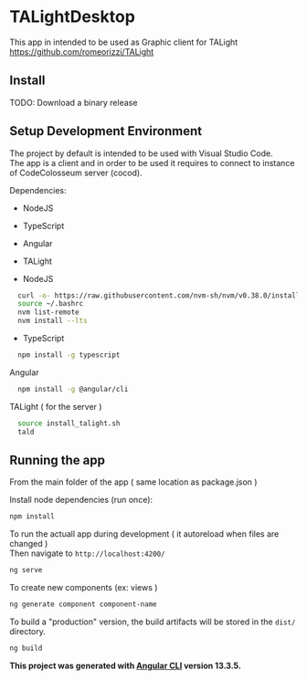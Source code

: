 # TALightDesktop

This app in intended to be used as Graphic client for TALight      
https://github.com/romeorizzi/TALight



## Install

TODO: Download a binary release

## Setup Development Environment 
The project by default is intended to be used with Visual Studio Code.      
The app is a client and in order to be used it requires to connect to instance of CodeColosseum server (cocod).

Dependencies:    
- NodeJS
- TypeScript
- Angular
- TALight 

- NodeJS
```bash
  curl -o- https://raw.githubusercontent.com/nvm-sh/nvm/v0.38.0/install.sh | bash
  source ~/.bashrc
  nvm list-remote
  nvm install --lts
```
  
- TypeScript
```bash
  npm install -g typescript
```

Angular
```bash
  npm install -g @angular/cli
```

TALight ( for the server ) 
```bash
  source install_talight.sh
  tald
```


## Running the app

From the main folder of the app ( same location as package.json )     

Install node dependencies (run once):     
```bash
npm install
```

To run the actuall app during development ( it autoreload when files are changed )     
Then navigate to `http://localhost:4200/`
```bash
ng serve
```

To create new components (ex: views ) 
```bash
ng generate component component-name
```

To build a "production" version, the build artifacts will be stored in the `dist/` directory.
```bash
ng build
```

__This project was generated with [Angular CLI](https://github.com/angular/angular-cli) version 13.3.5.__
